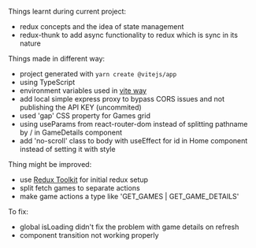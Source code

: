 Things learnt during current project:

- redux concepts and the idea of state management
- redux-thunk to add async functionality to redux which is sync in its nature

Things made in different way:

- project generated with `yarn create @vitejs/app`
- using TypeScript
- environment variables used in [vite way](https://vitejs.dev/guide/env-and-mode.html)
- add local simple express proxy to bypass CORS issues and not publishing the API KEY (uncommited)
- used 'gap' CSS property for Games grid
- using useParams from react-router-dom instead of splitting pathname by / in GameDetails component
- add 'no-scroll' class to body with useEffect for id in Home component instead of setting it with style

Thing might be improved:

- use [Redux Toolkit](https://redux-toolkit.js.org/) for initial redux setup
- split fetch games to separate actions
- make game actions a type like 'GET_GAMES | GET_GAME_DETAILS'

To fix:

- global isLoading didn't fix the problem with game details on refresh
- component transition not working properly